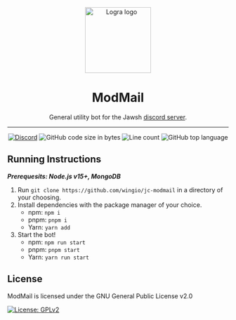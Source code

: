 <div align="center">

  <img src="https://images-ext-2.discordapp.net/external/oeVxzW-Snqmro3F7sMxgk7uzbuuH6sTA7OknglPlJxg/%3Fsize%3D4096/https/cdn.discordapp.com/avatars/718544500078674202/778f3d148525c867c6a821f8ef838638.png?width=676&height=676" alt="Logra logo" width="150px" />
  
  # ModMail
  
  General utility bot for the Jawsh [discord server](https://discord.gg/jawsh).
  
  ---
  
  [![Discord](https://img.shields.io/discord/464247256648777738?label=Discord&logo=discord&logoColor=fff&style=for-the-badge)](https://discord.gg/jawsh)
  ![GitHub code size in bytes](https://img.shields.io/github/languages/code-size/wingio/jc-modmail?logo=github&logoColor=%23fff&style=for-the-badge)
  ![Line count](https://img.shields.io/tokei/lines/github/wingio/jc-modmail?logo=github&logoColor=%23fff&style=for-the-badge)
  ![GitHub top language](https://img.shields.io/github/languages/top/wingio/jc-modmail?style=for-the-badge)
 

</div>

Running Instructions
---

***Prerequesits: Node.js v15+, MongoDB***

1. Run `git clone https://github.com/wingio/jc-modmail` in a directory of your choosing.
2. Install dependencies with the package manager of your choice.
   * npm: `npm i`
   * pnpm: `pnpm i`
   * Yarn: `yarn add`
3. Start the bot!
   * npm: `npm run start`
   * pnpm: `pnpm start`
   * Yarn: `yarn run start`

License
---
ModMail is licensed under the GNU General Public License v2.0

[![License: GPLv2](https://img.shields.io/badge/License-GPL%20v2-blue.svg?style=for-the-badge)](https://github.com/wingio/jc-modmail/blob/main/LICENSE)
